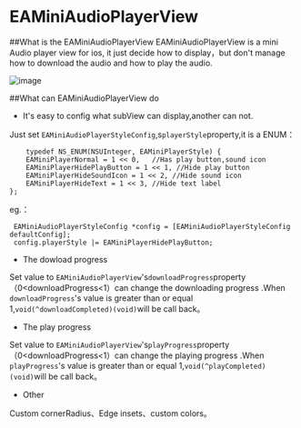 # EAMiniAudioPlayerView

##What is the EAMiniAudioPlayerView
EAMiniAudioPlayerView is a mini Audio player view for ios, it just decide how to display，but don't manage how to download the audio and how to play the audio.

![image](http://upload-images.jianshu.io/upload_images/1801567-76c4d8ccfcad618a.gif?imageMogr2/auto-orient/strip)

##What can EAMiniAudioPlayerView do
- It's easy to config what subView can display,another can not.

Just set `EAMiniAudioPlayerStyleConfig`,s`playerStyle`property,it is a ENUM：
```
    typedef NS_ENUM(NSUInteger, EAMiniPlayerStyle) {
    EAMiniPlayerNormal = 1 << 0,   //Has play button,sound icon
    EAMiniPlayerHidePlayButton = 1 << 1, //Hide play button
    EAMiniPlayerHideSoundIcon = 1 << 2, //Hide sound icon
    EAMiniPlayerHideText = 1 << 3, //Hide text label
};
```
    
eg.：

```
 EAMiniAudioPlayerStyleConfig *config = [EAMiniAudioPlayerStyleConfig defaultConfig];
 config.playerStyle |= EAMiniPlayerHidePlayButton;
```
- The dowload progress

Set value to `EAMiniAudioPlayerView`'s`downloadProgress`property（0<downloadProgress<1）can change the downloading progress .When `downloadProgress`'s value is greater than or equal 1,`void(^downloadCompleted)(void)`will be call back。

- The play progress

Set value to `EAMiniAudioPlayerView`'s`playProgress`property（0<downloadProgress<1）can change the playing progress .When `playProgress`'s value is greater than or equal 1,`void(^playCompleted)(void)`will be call back。

- Other

Custom cornerRadius、Edge insets、custom colors。


